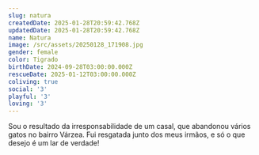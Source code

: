```yaml
---
slug: natura
createdDate: 2025-01-28T20:59:42.768Z
updatedDate: 2025-01-28T20:59:42.768Z
name: Natura
image: /src/assets/20250128_171908.jpg
gender: female
color: Tigrado
birthDate: 2024-09-28T03:00:00.000Z
rescueDate: 2025-01-12T03:00:00.000Z
coliving: true
social: '3'
playful: '3'
loving: '3'
---
```


Sou o resultado da irresponsabilidade de um casal, que abandonou vários gatos no bairro Várzea. Fui resgatada junto dos meus irmãos, e só o que desejo é um lar de verdade!
